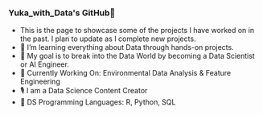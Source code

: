 ### Yuka_with_Data's GitHub👋
- This is the page to showcase some of the projects I have worked on in the past. I plan to update as I complete new projects.
- 🔭 I’m learning everything about Data through hands-on projects.
- 🥅 My goal is to break into the Data World by becoming a Data Scientist or AI Engineer.
- 🌱 Currently Working On: Environmental Data Analysis & Feature Engineering
- 🎙️ I am a Data Science Content Creator  
- 🤖 DS Programming Languages: R, Python, SQL
